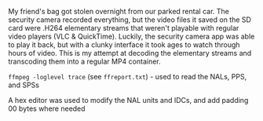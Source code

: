 My friend's bag got stolen overnight from our parked rental car. The security camera recorded everything, but the video files it saved on the SD card were .H264 elementary streams that weren't playable with regular video players (VLC & QuickTime). Luckily, the security camera app was able to play it back, but with a clunky interface it took ages to watch through hours of video. This is my attempt at decoding the elementary streams and transcoding them into a regular MP4 container.

`ffmpeg -loglevel trace` (see `ffreport.txt`) - used to read the NALs, PPS, and SPSs

A hex editor was used to modify the NAL units and IDCs, and add padding 00 bytes where needed
